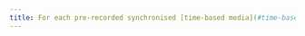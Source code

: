 ```yaml
---
title: For each pre-recorded synchronised [time-based media](#time-based-media-audio-video-and-synchronised) with synchronised [subtitles](#synchronised-captions-media-object), are these subtitles relevant?
---
```

